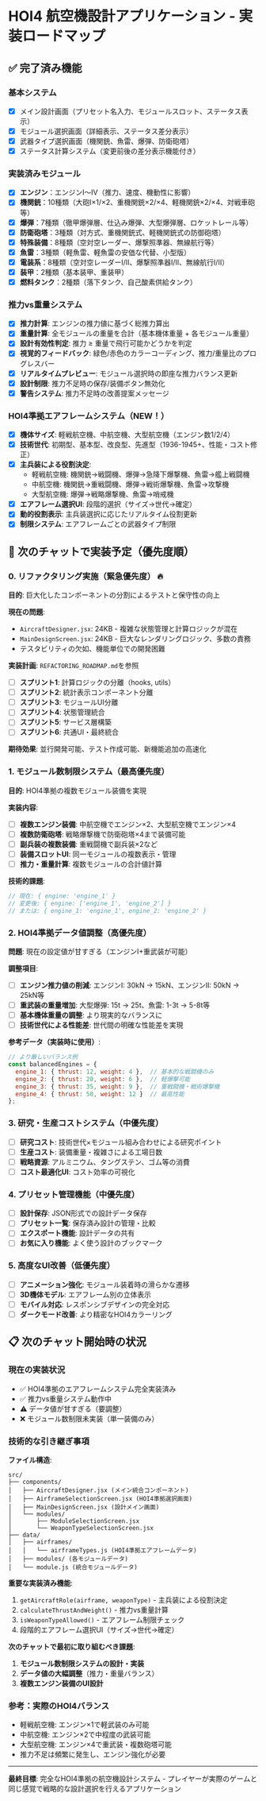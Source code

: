 # HOI4 航空機設計アプリケーション - 実装ロードマップ

## ✅ 完了済み機能

### 基本システム
- [x] メイン設計画面（プリセット名入力、モジュールスロット、ステータス表示）
- [x] モジュール選択画面（詳細表示、ステータス差分表示）
- [x] 武器タイプ選択画面（機関銃、魚雷、爆弾、防衛砲塔）
- [x] ステータス計算システム（変更前後の差分表示機能付き）

### 実装済みモジュール
- [x] **エンジン**：エンジンI〜IV（推力、速度、機動性に影響）
- [x] **機関銃**：10種類（大砲I×1/×2、重機関銃×2/×4、軽機関銃×2/×4、対戦車砲等）
- [x] **爆弾**：7種類（徹甲爆弾層、仕込み爆弾、大型爆弾層、ロケットレール等）
- [x] **防衛砲塔**：3種類（対方式、重機関銃式、軽機関銃式の防御砲塔）
- [x] **特殊装備**：8種類（空対空レーダー、爆撃照準器、無線航行等）
- [x] **魚雷**：3種類（軽魚雷、軽魚雷の安価な代替、小型版）
- [x] **電装系**：8種類（空対空レーダーI/II、爆撃照準器I/II、無線航行I/II）
- [x] **装甲**：2種類（基本装甲、重装甲）
- [x] **燃料タンク**：2種類（落下タンク、自己酸素供給タンク）

### 推力vs重量システム
- [x] **推力計算**: エンジンの推力値に基づく総推力算出
- [x] **重量計算**: 全モジュールの重量を合計（基本機体重量 + 各モジュール重量）
- [x] **設計有効性判定**: 推力 ≥ 重量で飛行可能かどうかを判定
- [x] **視覚的フィードバック**: 緑色/赤色のカラーコーディング、推力/重量比のプログレスバー
- [x] **リアルタイムプレビュー**: モジュール選択時の即座な推力バランス更新
- [x] **設計制限**: 推力不足時の保存/装備ボタン無効化
- [x] **警告システム**: 推力不足時の改善提案メッセージ

### HOI4準拠エアフレームシステム（NEW！）
- [x] **機体サイズ**: 軽戦航空機、中航空機、大型航空機（エンジン数1/2/4）
- [x] **技術世代**: 初期型、基本型、改良型、先進型（1936-1945+、性能・コスト修正）
- [x] **主兵装による役割決定**: 
  - 軽戦航空機: 機関銃→戦闘機、爆弾→急降下爆撃機、魚雷→艦上戦闘機
  - 中航空機: 機関銃→重戦闘機、爆弾→戦術爆撃機、魚雷→攻撃機
  - 大型航空機: 爆弾→戦略爆撃機、魚雷→哨戒機
- [x] **エアフレーム選択UI**: 段階的選択（サイズ→世代→確定）
- [x] **動的役割表示**: 主兵装選択に応じたリアルタイム役割更新
- [x] **制限システム**: エアフレームごとの武器タイプ制限

## 🚧 次のチャットで実装予定（優先度順）

### 0. **リファクタリング実施（緊急優先度）** 🔥
**目的**: 巨大化したコンポーネントの分割によるテストと保守性の向上

**現在の問題**:
- `AircraftDesigner.jsx`: 24KB - 複雑な状態管理と計算ロジックが混在
- `MainDesignScreen.jsx`: 24KB - 巨大なレンダリングロジック、多数の責務
- テスタビリティの欠如、機能単位での開発困難

**実装計画**: `REFACTORING_ROADMAP.md`を参照
- [ ] **スプリント1**: 計算ロジックの分離（hooks, utils）
- [ ] **スプリント2**: 統計表示コンポーネント分離
- [ ] **スプリント3**: モジュールUI分離
- [ ] **スプリント4**: 状態管理統合
- [ ] **スプリント5**: サービス層構築
- [ ] **スプリント6**: 共通UI・最終統合

**期待効果**: 並行開発可能、テスト作成可能、新機能追加の高速化

### 1. モジュール数制限システム（最高優先度）
**目的**: HOI4準拠の複数モジュール装備を実現

**実装内容**:
- [ ] **複数エンジン装備**: 中航空機でエンジン×2、大型航空機でエンジン×4
- [ ] **複数防衛砲塔**: 戦略爆撃機で防衛砲塔×4まで装備可能
- [ ] **副兵装の複数装備**: 重戦闘機で副兵装×2など
- [ ] **装備スロットUI**: 同一モジュールの複数表示・管理
- [ ] **推力・重量計算**: 複数モジュールの合計値計算

**技術的課題**:
```javascript
// 現在: { engine: 'engine_1' }
// 変更後: { engine: ['engine_1', 'engine_2'] }
// または: { engine_1: 'engine_1', engine_2: 'engine_2' }
```

### 2. HOI4準拠データ値調整（高優先度）
**問題**: 現在の設定値が甘すぎる（エンジンI+重武装が可能）

**調整項目**:
- [ ] **エンジン推力値の削減**: エンジンI: 30kN → 15kN、エンジンII: 50kN → 25kN等
- [ ] **重武装の重量増加**: 大型爆弾: 15t → 25t、魚雷: 1-3t → 5-8t等
- [ ] **基本機体重量の調整**: より現実的なバランスに
- [ ] **技術世代による性能差**: 世代間の明確な性能差を実現

**参考データ（実装時に使用）**:
```javascript
// より厳しいバランス例
const balancedEngines = {
  engine_1: { thrust: 12, weight: 4 },  // 基本的な戦闘機のみ
  engine_2: { thrust: 20, weight: 6 },  // 軽爆撃可能
  engine_3: { thrust: 35, weight: 9 },  // 重戦闘機・戦術爆撃機
  engine_4: { thrust: 50, weight: 12 }  // 最高性能
};
```

### 3. 研究・生産コストシステム（中優先度）
- [ ] **研究コスト**: 技術世代×モジュール組み合わせによる研究ポイント
- [ ] **生産コスト**: 装備重量・複雑さによる工場日数
- [ ] **戦略資源**: アルミニウム、タングステン、ゴム等の消費
- [ ] **コスト最適化UI**: コスト効率の可視化

### 4. プリセット管理機能（中優先度）
- [ ] **設計保存**: JSON形式での設計データ保存
- [ ] **プリセット一覧**: 保存済み設計の管理・比較
- [ ] **エクスポート機能**: 設計データの共有
- [ ] **お気に入り機能**: よく使う設計のブックマーク

### 5. 高度なUI改善（低優先度）
- [ ] **アニメーション強化**: モジュール装着時の滑らかな遷移
- [ ] **3D機体モデル**: エアフレーム別の立体表示
- [ ] **モバイル対応**: レスポンシブデザインの完全対応
- [ ] **ダークモード改善**: より精密なHOI4カラーリング

## 📋 次のチャット開始時の状況

### 現在の実装状況
- ✅ HOI4準拠のエアフレームシステム完全実装済み
- ✅ 推力vs重量システム動作中
- ⚠️ データ値が甘すぎる（要調整）
- ❌ モジュール数制限未実装（単一装備のみ）

### 技術的な引き継ぎ事項

**ファイル構造**:
```
src/
├── components/
│   ├── AircraftDesigner.jsx (メイン統合コンポーネント)
│   ├── AirframeSelectionScreen.jsx (HOI4準拠選択画面)
│   ├── MainDesignScreen.jsx (設計メイン画面)
│   └── modules/
│       ├── ModuleSelectionScreen.jsx
│       └── WeaponTypeSelectionScreen.jsx
├── data/
│   ├── airframes/
│   │   └── airframeTypes.js (HOI4準拠エアフレームデータ)
│   ├── modules/ (各モジュールデータ)
│   └── module.js (統合モジュールデータ)
```

**重要な実装済み機能**:
1. `getAircraftRole(airframe, weaponType)` - 主兵装による役割決定
2. `calculateThrustAndWeight()` - 推力vs重量計算
3. `isWeaponTypeAllowed()` - エアフレーム制限チェック
4. 段階的エアフレーム選択UI（サイズ→世代→確定）

**次のチャットで最初に取り組むべき課題**:
1. **モジュール数制限システムの設計・実装**
2. **データ値の大幅調整**（推力・重量バランス）
3. **複数エンジン装備のUI設計**

### 参考：実際のHOI4バランス
- 軽戦航空機: エンジン×1で軽武装のみ可能
- 中航空機: エンジン×2で中程度の武装可能
- 大型航空機: エンジン×4で重武装・複数砲塔可能
- 推力不足は頻繁に発生し、エンジン強化が必要

---

**最終目標**: 完全なHOI4準拠の航空機設計システム - プレイヤーが実際のゲームと同じ感覚で戦略的な設計選択を行えるアプリケーション
